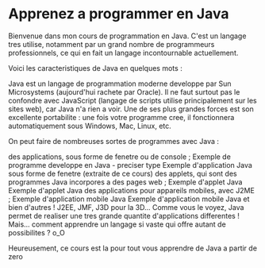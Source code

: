 # Apprenez a programmer en Java

Bienvenue dans mon cours de programmation en Java. C'est un langage tres utilise, notamment par un grand nombre de programmeurs professionnels, ce qui en fait un langage incontournable actuellement.

Voici les caracteristiques de Java en quelques mots :

Java est un langage de programmation moderne developpe par Sun Microsystems (aujourd'hui rachete par Oracle). Il ne faut surtout pas le confondre avec JavaScript (langage de scripts utilise principalement sur les sites web), car Java n'a rien a voir.
Une de ses plus grandes forces est son excellente portabilite : une fois votre programme cree, il fonctionnera automatiquement sous Windows, Mac, Linux, etc.

On peut faire de nombreuses sortes de programmes avec Java :

des applications, sous forme de fenetre ou de console ;
Exemple de programme developpe en Java - preciser type
Exemple d'application Java sous forme de fenetre (extraite de ce cours)
des applets, qui sont des programmes Java incorpores a des pages web ;
Exemple d'applet Java
Exemple d'applet Java
des applications pour appareils mobiles, avec J2ME ;
Exemple d'application mobile Java
Exemple d'application mobile Java
et bien d'autres ! J2EE, JMF, J3D pour la 3D...
Comme vous le voyez, Java permet de realiser une tres grande quantite d'applications differentes ! Mais... comment apprendre un langage si vaste qui offre autant de possibilites ? o_O

Heureusement, ce cours est la pour tout vous apprendre de Java a partir de zero